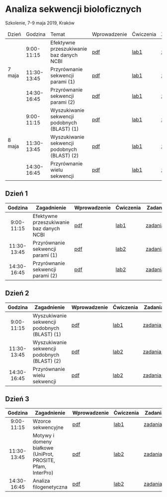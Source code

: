 # Analiza sekwencji bioloficznych
Szkolenie, 7-9 maja 2019, Kraków

<table>
  <thead>
    <tr>
      <td>Dzień</td>
      <td>Godzina</td>
      <td>Temat</td>
      <td>Wprowadzenie</td>
      <td>Ćwiczenia</td>
      <td>Zadania</td>
    </tr>
  </thead>
  <tbody>
    <tr>
      <td rowspan="3">7 maja</td>
      <td>9:00-11:15</td>
      <td>Efektywne przeszukiwanie baz danych NCBI</td>
      <td><a href="">pdf</a></td>
      <td><a href="">lab1</a></td>
      <td><a href="">zadania1</a></td>
    </tr>
    <tr>
      <td>11:30-13:45</td>
      <td>Przyrównanie sekwencji parami (1)</td>
      <td><a href="">pdf</a></td>
      <td><a href="">lab1</a></td>
      <td><a href="">zadania1</a></td>
    </tr>
    <tr>
      <td>14:30-16:45</td>
      <td>Przyrównanie sekwencji parami (2)</td>
      <td><a href="">pdf</a></td>
      <td><a href="">lab1</a></td>
      <td><a href="">zadania1</a></td>
    </tr>
    <tr>
      <td rowspan="3">8 maja</td>
      <td>9:00-11:15</td>
      <td>Wyszukiwanie sekwencji podobnych (BLAST) (1)</td>
      <td><a href="">pdf</a></td>
      <td><a href="">lab1</a></td>
      <td><a href="">zadania1</a></td>
    </tr>
    <tr>
      <td>11:30-13:45</td>
      <td>Wyszukiwanie sekwencji podobnych (BLAST) (2)</td>
      <td><a href="">pdf</a></td>
      <td><a href="">lab1</a></td>
      <td><a href="">zadania1</a></td>
    </tr>
    <tr>
      <td>14:30-16:45</td>
      <td>Przyrównanie wielu sekwencji</td>
      <td><a href="">pdf</a></td>
      <td><a href="">lab1</a></td>
      <td><a href="">zadania1</a></td>
    </tr>
  </tbody>
</table>


## Dzień 1

| Godzina | Zagadnienie | Wprowadzenie | Ćwiczenia | Zadania |
| :---: | --- | --- | --- | :---: |
| 9:00-11:15 | Efektywne przeszukiwanie baz danych NCBI | [pdf](./day1/db.pdf) | [lab1](./day1/lab1.md) | [zadania1](./day1/zadania1.md) |
| 11:30-13:45 | Przyrównanie sekwencji parami (1) | [pdf](./day1/db.pdf) | [lab2](./day1/lab1.md) | [zadania2](./day1/zadania2.md) |
| 14:30-16:45 | Przyrównanie sekwencji parami (2) | [pdf](./day1/db.pdf) | [lab2](./day1/lab1.md) | [zadania2](./day1/zadania2.md) |

## Dzień 2

| Godzina | Zagadnienie | Wprowadzenie | Ćwiczenia | Zadania |
| :---: | --- | --- | --- | :---: |
| 9:00-11:15 | Wyszukiwanie sekwencji podobnych (BLAST) (1) | [pdf](./day1/db.pdf) | [lab1](./day1/lab1.md) | [zadania1](./day1/zadania1.md) |
| 11:30-13:45 | Wyszukiwanie sekwencji podobnych (BLAST) (2) | [pdf](./day1/db.pdf) | [lab2](./day1/lab1.md) | [zadania2](./day1/zadania2.md) |
| 14:30-16:45 | Przyrównanie wielu sekwencji | [pdf](./day1/db.pdf) | [lab2](./day1/lab1.md) | [zadania2](./day1/zadania2.md) |

## Dzień 3

| Godzina | Zagadnienie | Wprowadzenie | Ćwiczenia | Zadania |
| :---: | --- | --- | --- | :---: |
| 9:00-11:15 | Wzorce sekwencyjne | [pdf](./day1/db.pdf) | [lab1](./day1/lab1.md) | [zadania1](./day1/zadania1.md) |
| 11:30-13:45 | Motywy i domeny białkowe (UniProt, PROSITE, Pfam, InterPro) | [pdf](./day1/db.pdf) | [lab2](./day1/lab1.md) | [zadania2](./day1/zadania2.md) |
| 14:30-16:45 | Analiza filogenetyczna | [pdf](./day1/db.pdf) | [lab2](./day1/lab1.md) | [zadania2](./day1/zadania2.md) |
